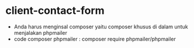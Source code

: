 # client-contact-form

- Anda harus menginsal composer yaitu composer khusus di dalam untuk menjalakan phpmailer
- code composer phpmailer : composer require phpmailer/phpmailer
